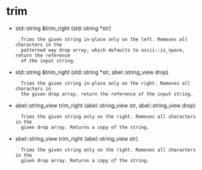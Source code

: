 # trim

* std::string &trim_right (std::string *str)
        
        Trims the given string in-place only on the left. Removes all characters in the 
        patterned way drop array, which defaults to ascii::is_space, return the reference 
        of the input string.
        
* std::string &trim_right (std::string *str, abel::string_view drop)
    
        Trims the given string in-place only on the right. Removes all characters in
        the given drop array. return the reference of the input string.
    
* abel::string_view trim_right (abel::string_view str, abel::string_view drop)
    
        Trims the given string only on the right. Removes all characters in the
        given drop array. Returns a copy of the string.
        
* abel::string_view trim_right (abel::string_view str)   
    
        Trims the given string only on the right. Removes all characters in the
        given drop array. Returns a copy of the string.
